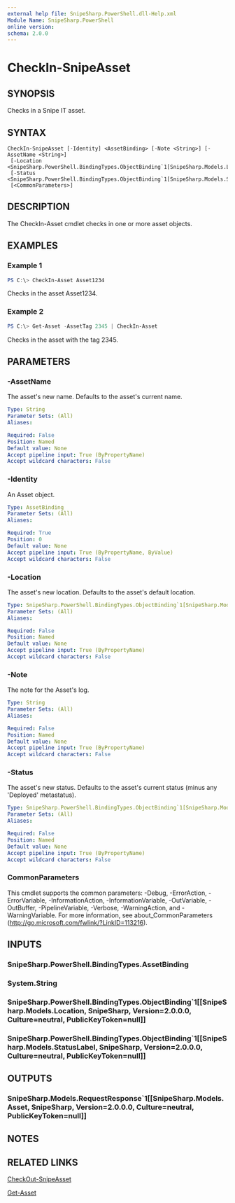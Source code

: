 ```yaml
---
external help file: SnipeSharp.PowerShell.dll-Help.xml
Module Name: SnipeSharp.PowerShell
online version:
schema: 2.0.0
---
```


# CheckIn-SnipeAsset

## SYNOPSIS
Checks in a Snipe IT asset.

## SYNTAX

```
CheckIn-SnipeAsset [-Identity] <AssetBinding> [-Note <String>] [-AssetName <String>]
 [-Location <SnipeSharp.PowerShell.BindingTypes.ObjectBinding`1[SnipeSharp.Models.Location]>]
 [-Status <SnipeSharp.PowerShell.BindingTypes.ObjectBinding`1[SnipeSharp.Models.StatusLabel]>]
 [<CommonParameters>]
```

## DESCRIPTION
The CheckIn-Asset cmdlet checks in one or more asset objects.

## EXAMPLES

### Example 1
```powershell
PS C:\> CheckIn-Asset Asset1234
```

Checks in the asset Asset1234.

### Example 2
```powershell
PS C:\> Get-Asset -AssetTag 2345 | CheckIn-Asset
```

Checks in the asset with the tag 2345.

## PARAMETERS

### -AssetName
The asset's new name. Defaults to the asset's current name.

```yaml
Type: String
Parameter Sets: (All)
Aliases:

Required: False
Position: Named
Default value: None
Accept pipeline input: True (ByPropertyName)
Accept wildcard characters: False
```

### -Identity
An Asset object.

```yaml
Type: AssetBinding
Parameter Sets: (All)
Aliases:

Required: True
Position: 0
Default value: None
Accept pipeline input: True (ByPropertyName, ByValue)
Accept wildcard characters: False
```

### -Location
The asset's new location. Defaults to the asset's default location.

```yaml
Type: SnipeSharp.PowerShell.BindingTypes.ObjectBinding`1[SnipeSharp.Models.Location]
Parameter Sets: (All)
Aliases:

Required: False
Position: Named
Default value: None
Accept pipeline input: True (ByPropertyName)
Accept wildcard characters: False
```

### -Note
The note for the Asset's log.

```yaml
Type: String
Parameter Sets: (All)
Aliases:

Required: False
Position: Named
Default value: None
Accept pipeline input: True (ByPropertyName)
Accept wildcard characters: False
```

### -Status
The asset's new status. Defaults to the asset's current status (minus any 'Deployed' metastatus).

```yaml
Type: SnipeSharp.PowerShell.BindingTypes.ObjectBinding`1[SnipeSharp.Models.StatusLabel]
Parameter Sets: (All)
Aliases:

Required: False
Position: Named
Default value: None
Accept pipeline input: True (ByPropertyName)
Accept wildcard characters: False
```

### CommonParameters
This cmdlet supports the common parameters: -Debug, -ErrorAction, -ErrorVariable, -InformationAction, -InformationVariable, -OutVariable, -OutBuffer, -PipelineVariable, -Verbose, -WarningAction, and -WarningVariable. For more information, see about_CommonParameters (http://go.microsoft.com/fwlink/?LinkID=113216).

## INPUTS

### SnipeSharp.PowerShell.BindingTypes.AssetBinding

### System.String

### SnipeSharp.PowerShell.BindingTypes.ObjectBinding`1[[SnipeSharp.Models.Location, SnipeSharp, Version=2.0.0.0, Culture=neutral, PublicKeyToken=null]]

### SnipeSharp.PowerShell.BindingTypes.ObjectBinding`1[[SnipeSharp.Models.StatusLabel, SnipeSharp, Version=2.0.0.0, Culture=neutral, PublicKeyToken=null]]

## OUTPUTS

### SnipeSharp.Models.RequestResponse`1[[SnipeSharp.Models.Asset, SnipeSharp, Version=2.0.0.0, Culture=neutral, PublicKeyToken=null]]

## NOTES

## RELATED LINKS

[CheckOut-SnipeAsset](CheckOut-SnipeAsset.md)

[Get-Asset](Get-Asset.md)
